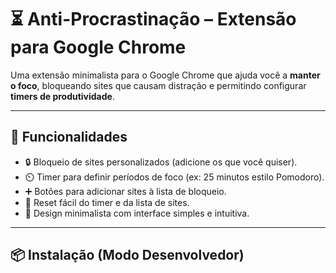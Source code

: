 # ⏳ Anti-Procrastinação – Extensão para Google Chrome

Uma extensão minimalista para o Google Chrome que ajuda você a **manter o foco**, bloqueando sites que causam distração e permitindo configurar **timers de produtividade**.

---

## 🚀 Funcionalidades
- 🔒 Bloqueio de sites personalizados (adicione os que você quiser).
- ⏲️ Timer para definir períodos de foco (ex: 25 minutos estilo Pomodoro).
- ➕ Botões para adicionar sites à lista de bloqueio.
- 🔄 Reset fácil do timer e da lista de sites.
- 🎨 Design minimalista com interface simples e intuitiva.

---

## 📦 Instalação (Modo Desenvolvedor)


